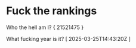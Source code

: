 # Fuck the rankings

Who the hell am I?
{ 21521475 }

What fucking year is it?
[ 2025-03-25T14:43:20Z ]
